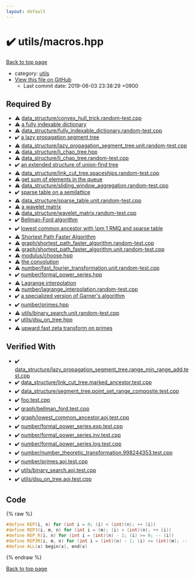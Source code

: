 ```yaml
---
layout: default
---
```


<!-- mathjax config similar to math.stackexchange -->
<script type="text/javascript" async
  src="https://cdnjs.cloudflare.com/ajax/libs/mathjax/2.7.5/MathJax.js?config=TeX-MML-AM_CHTML">
</script>
<script type="text/x-mathjax-config">
  MathJax.Hub.Config({
    TeX: { equationNumbers: { autoNumber: "AMS" }},
    tex2jax: {
      inlineMath: [ ['$','$'] ],
      processEscapes: true
    },
    "HTML-CSS": { matchFontHeight: false },
    displayAlign: "left",
    displayIndent: "2em"
  });
</script>

<script type="text/javascript" src="https://cdnjs.cloudflare.com/ajax/libs/jquery/3.4.1/jquery.min.js"></script>
<script src="https://cdn.jsdelivr.net/npm/jquery-balloon-js@1.1.2/jquery.balloon.min.js" integrity="sha256-ZEYs9VrgAeNuPvs15E39OsyOJaIkXEEt10fzxJ20+2I=" crossorigin="anonymous"></script>
<script type="text/javascript" src="../../assets/js/copy-button.js"></script>
<link rel="stylesheet" href="../../assets/css/copy-button.css" />


# :heavy_check_mark: utils/macros.hpp
<a href="../../index.html">Back to top page</a>

* category: <a href="../../index.html#2b3583e6e17721c54496bd04e57a0c15">utils</a>
* <a href="{{ site.github.repository_url }}/blob/master/utils/macros.hpp">View this file on GitHub</a>
    - Last commit date: 2019-06-03 23:38:29 +0900




## Required By
* :warning: <a href="../data_structure/convex_hull_trick.random-test.cpp.html">data_structure/convex_hull_trick.random-test.cpp</a>
* :warning: <a href="../data_structure/fully_indexable_dictionary.hpp.html">a fully indexable dictionary</a>
* :warning: <a href="../data_structure/fully_indexable_dictionary.random-test.cpp.html">data_structure/fully_indexable_dictionary.random-test.cpp</a>
* :heavy_check_mark: <a href="../data_structure/lazy_propagation_segment_tree.hpp.html">a lazy propagation segment tree</a>
* :warning: <a href="../data_structure/lazy_propagation_segment_tree.unit.random-test.cpp.html">data_structure/lazy_propagation_segment_tree.unit.random-test.cpp</a>
* :warning: <a href="../data_structure/li_chao_tree.hpp.html">data_structure/li_chao_tree.hpp</a>
* :warning: <a href="../data_structure/li_chao_tree.random-test.cpp.html">data_structure/li_chao_tree.random-test.cpp</a>
* :heavy_check_mark: <a href="../data_structure/link_cut_tree.hpp.html">an extended structure of union-find tree</a>
* :warning: <a href="../data_structure/link_cut_tree.spaceships.random-test.cpp.html">data_structure/link_cut_tree.spaceships.random-test.cpp</a>
* :warning: <a href="../data_structure/sliding_window_aggregation.hpp.html">get sum of elements in the queue</a>
* :warning: <a href="../data_structure/sliding_window_aggregation.random-test.cpp.html">data_structure/sliding_window_aggregation.random-test.cpp</a>
* :heavy_check_mark: <a href="../data_structure/sparse_table.hpp.html">sparse table on a semilattice</a>
* :warning: <a href="../data_structure/sparse_table.unit.random-test.cpp.html">data_structure/sparse_table.unit.random-test.cpp</a>
* :warning: <a href="../data_structure/wavelet_matrix.hpp.html">a wavelet matrix</a>
* :warning: <a href="../data_structure/wavelet_matrix.random-test.cpp.html">data_structure/wavelet_matrix.random-test.cpp</a>
* :heavy_check_mark: <a href="../graph/bellman_ford.hpp.html">Bellman-Ford algorithm</a>
* :heavy_check_mark: <a href="../graph/lowest_common_ancestor.hpp.html">lowest common ancestor with \pm 1 RMQ and sparse table</a>
* :warning: <a href="../graph/shortest_path_faster_algorithm.hpp.html">Shortest Path Faster Algorithm</a>
* :warning: <a href="../graph/shortest_path_faster_algorithm.random-test.cpp.html">graph/shortest_path_faster_algorithm.random-test.cpp</a>
* :warning: <a href="../graph/shortest_path_faster_algorithm.unit.random-test.cpp.html">graph/shortest_path_faster_algorithm.unit.random-test.cpp</a>
* :warning: <a href="../modulus/choose.hpp.html">modulus/choose.hpp</a>
* :warning: <a href="../number/fast_fourier_transformation.hpp.html">the convolution</a>
* :warning: <a href="../number/fast_fourier_transformation.unit.random-test.cpp.html">number/fast_fourier_transformation.unit.random-test.cpp</a>
* :heavy_check_mark: <a href="../number/formal_power_series.hpp.html">number/formal_power_series.hpp</a>
* :warning: <a href="../number/lagrange_interpolation.hpp.html">Lagrange interpolation</a>
* :warning: <a href="../number/lagrange_interpolation.random-test.cpp.html">number/lagrange_interpolation.random-test.cpp</a>
* :heavy_check_mark: <a href="../number/number_theoretic_transformation.hpp.html">a specialized version of Garner's algorithm</a>
* :heavy_check_mark: <a href="../number/primes.hpp.html">number/primes.hpp</a>
* :warning: <a href="binary_search.unit.random-test.cpp.html">utils/binary_search.unit.random-test.cpp</a>
* :heavy_check_mark: <a href="dsu_on_tree.hpp.html">utils/dsu_on_tree.hpp</a>
* :warning: <a href="fast_zeta_transform.hpp.html">upward fast zeta transform on primes</a>


## Verified With
* :heavy_check_mark: <a href="../../verify/data_structure/lazy_propagation_segment_tree.range_min_range_add.test.cpp.html">data_structure/lazy_propagation_segment_tree.range_min_range_add.test.cpp</a>
* :heavy_check_mark: <a href="../../verify/data_structure/link_cut_tree.marked_ancestor.test.cpp.html">data_structure/link_cut_tree.marked_ancestor.test.cpp</a>
* :heavy_check_mark: <a href="../../verify/data_structure/segment_tree.point_set_range_composite.test.cpp.html">data_structure/segment_tree.point_set_range_composite.test.cpp</a>
* :heavy_check_mark: <a href="../../verify/foo.test.cpp.html">foo.test.cpp</a>
* :heavy_check_mark: <a href="../../verify/graph/bellman_ford.test.cpp.html">graph/bellman_ford.test.cpp</a>
* :heavy_check_mark: <a href="../../verify/graph/lowest_common_ancestor.aoj.test.cpp.html">graph/lowest_common_ancestor.aoj.test.cpp</a>
* :heavy_check_mark: <a href="../../verify/number/formal_power_series.exp.test.cpp.html">number/formal_power_series.exp.test.cpp</a>
* :heavy_check_mark: <a href="../../verify/number/formal_power_series.inv.test.cpp.html">number/formal_power_series.inv.test.cpp</a>
* :heavy_check_mark: <a href="../../verify/number/formal_power_series.log.test.cpp.html">number/formal_power_series.log.test.cpp</a>
* :heavy_check_mark: <a href="../../verify/number/number_theoretic_transformation.998244353.test.cpp.html">number/number_theoretic_transformation.998244353.test.cpp</a>
* :heavy_check_mark: <a href="../../verify/number/primes.aoj.test.cpp.html">number/primes.aoj.test.cpp</a>
* :heavy_check_mark: <a href="../../verify/utils/binary_search.aoj.test.cpp.html">utils/binary_search.aoj.test.cpp</a>
* :heavy_check_mark: <a href="../../verify/utils/dsu_on_tree.aoj.test.cpp.html">utils/dsu_on_tree.aoj.test.cpp</a>


## Code
{% raw %}
```cpp
#define REP(i, n) for (int i = 0; (i) < (int)(n); ++ (i))
#define REP3(i, m, n) for (int i = (m); (i) < (int)(n); ++ (i))
#define REP_R(i, n) for (int i = (int)(n) - 1; (i) >= 0; -- (i))
#define REP3R(i, m, n) for (int i = (int)(n) - 1; (i) >= (int)(m); -- (i))
#define ALL(x) begin(x), end(x)

```
{% endraw %}

<a href="../../index.html">Back to top page</a>

